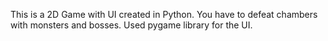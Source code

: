 This is a 2D Game with UI created in Python. You have to defeat chambers with monsters and bosses. Used pygame library for the UI.